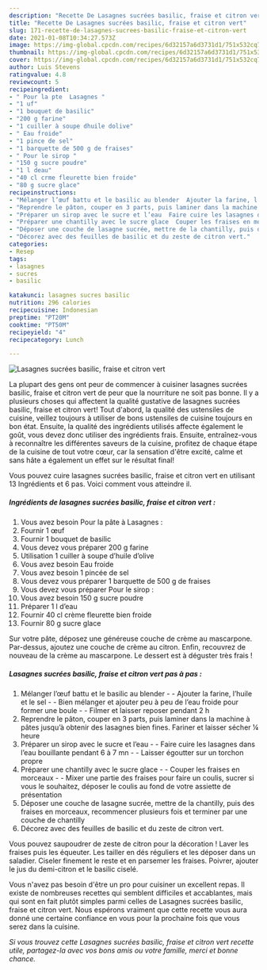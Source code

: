 ```yaml
---
description: "Recette De Lasagnes sucrées basilic, fraise et citron vert"
title: "Recette De Lasagnes sucrées basilic, fraise et citron vert"
slug: 171-recette-de-lasagnes-sucrees-basilic-fraise-et-citron-vert
date: 2021-01-08T10:34:27.573Z
image: https://img-global.cpcdn.com/recipes/6d32157a6d3731d1/751x532cq70/lasagnes-sucrees-basilic-fraise-et-citron-vert-photo-principale-de-la-recette.jpg
thumbnail: https://img-global.cpcdn.com/recipes/6d32157a6d3731d1/751x532cq70/lasagnes-sucrees-basilic-fraise-et-citron-vert-photo-principale-de-la-recette.jpg
cover: https://img-global.cpcdn.com/recipes/6d32157a6d3731d1/751x532cq70/lasagnes-sucrees-basilic-fraise-et-citron-vert-photo-principale-de-la-recette.jpg
author: Luis Stevens
ratingvalue: 4.8
reviewcount: 5
recipeingredient:
- " Pour la pte  Lasagnes "
- "1 uf"
- "1 bouquet de basilic"
- "200 g farine"
- "1 cuiller à soupe dhuile dolive"
- " Eau froide"
- "1 pince de sel"
- "1 barquette de 500 g de fraises"
- " Pour le sirop "
- "150 g sucre poudre"
- "1 l deau"
- "40 cl crme fleurette bien froide"
- "80 g sucre glace"
recipeinstructions:
- "Mélanger l’œuf battu et le basilic au blender  Ajouter la farine, l’huile et le sel  Bien mélanger et ajouter peu à peu de l’eau froide pour former une boule  Filmer et laisser reposer pendant 2 h"
- "Reprendre le pâton, couper en 3 parts, puis laminer dans la machine à pâtes jusqu’à obtenir des lasagnes bien fines. Fariner et laisser sécher ¼ heure"
- "Préparer un sirop avec le sucre et l’eau  Faire cuire les lasagnes dans l’eau bouillante pendant 6 à 7 mn  Laisser égoutter sur un torchon propre"
- "Préparer une chantilly avec le sucre glace  Couper les fraises en morceaux  Mixer une partie des fraises pour faire un coulis, sucrer si vous le souhaitez, déposer le coulis au fond de votre assiette de présentation"
- "Déposer une couche de lasagne sucrée, mettre de la chantilly, puis des fraises en morceaux, recommencer plusieurs fois et terminer par une couche de chantilly"
- "Décorez avec des feuilles de basilic et du zeste de citron vert."
categories:
- Resep
tags:
- lasagnes
- sucres
- basilic

katakunci: lasagnes sucres basilic 
nutrition: 296 calories
recipecuisine: Indonesian
preptime: "PT20M"
cooktime: "PT50M"
recipeyield: "4"
recipecategory: Lunch

---
```



![Lasagnes sucrées basilic, fraise et citron vert](https://img-global.cpcdn.com/recipes/6d32157a6d3731d1/751x532cq70/lasagnes-sucrees-basilic-fraise-et-citron-vert-photo-principale-de-la-recette.jpg)

La plupart des gens ont peur de commencer à cuisiner lasagnes sucrées basilic, fraise et citron vert de peur que la nourriture ne soit pas bonne. Il y a plusieurs choses qui affectent la qualité gustative de lasagnes sucrées basilic, fraise et citron vert! Tout d'abord, la qualité des ustensiles de cuisine, veillez toujours à utiliser de bons ustensiles de cuisine toujours en bon état. Ensuite, la qualité des ingrédients utilisés affecte également le goût, vous devez donc utiliser des ingrédients frais. Ensuite, entraînez-vous à reconnaître les différentes saveurs de la cuisine, profitez de chaque étape de la cuisine de tout votre cœur, car la sensation d'être excité, calme et sans hâte a également un effet sur le résultat final!

<!--inarticleads1-->

Vous pouvez cuire lasagnes sucrées basilic, fraise et citron vert en utilisant 13 Ingrédients et 6 pas. Voici comment vous atteindre il.

##### Ingrédients de lasagnes sucrées basilic, fraise et citron vert :

1. Vous avez besoin  Pour la pâte à Lasagnes :
1. Fournir 1 œuf
1. Fournir 1 bouquet de basilic
1. Vous devez vous préparer 200 g farine
1. Utilisation 1 cuiller à soupe d’huile d’olive
1. Vous avez besoin  Eau froide
1. Vous avez besoin 1 pincée de sel
1. Vous devez vous préparer 1 barquette de 500 g de fraises
1. Vous devez vous préparer  Pour le sirop :
1. Vous avez besoin 150 g sucre poudre
1. Préparer 1 l d’eau
1. Fournir 40 cl crème fleurette bien froide
1. Fournir 80 g sucre glace


Sur votre pâte, déposez une généreuse couche de crème au mascarpone. Par-dessus, ajoutez une couche de crème au citron. Enfin, recouvrez de nouveau de la crème au mascarpone. Le dessert est à déguster très frais ! 

<!--inarticleads2-->

##### Lasagnes sucrées basilic, fraise et citron vert pas à pas :

1. Mélanger l’œuf battu et le basilic au blender -  - Ajouter la farine, l’huile et le sel -  - Bien mélanger et ajouter peu à peu de l’eau froide pour former une boule -  - Filmer et laisser reposer pendant 2 h
1. Reprendre le pâton, couper en 3 parts, puis laminer dans la machine à pâtes jusqu’à obtenir des lasagnes bien fines. Fariner et laisser sécher ¼ heure
1. Préparer un sirop avec le sucre et l’eau -  - Faire cuire les lasagnes dans l’eau bouillante pendant 6 à 7 mn -  - Laisser égoutter sur un torchon propre
1. Préparer une chantilly avec le sucre glace -  - Couper les fraises en morceaux -  - Mixer une partie des fraises pour faire un coulis, sucrer si vous le souhaitez, déposer le coulis au fond de votre assiette de présentation
1. Déposer une couche de lasagne sucrée, mettre de la chantilly, puis des fraises en morceaux, recommencer plusieurs fois et terminer par une couche de chantilly
1. Décorez avec des feuilles de basilic et du zeste de citron vert.


Vous pouvez saupoudrer de zeste de citron pour la décoration ! Laver les fraises puis les équeuter. Les tailler en dés réguliers et les déposer dans un saladier. Ciseler finement le reste et en parsemer les fraises. Poivrer, ajouter le jus du demi-citron et le basilic ciselé. 

<!--inarticleads1-->

<p>
Vous n'avez pas besoin d'être un pro pour cuisiner un excellent repas. Il existe de nombreuses recettes qui semblent difficiles et accablantes, mais qui sont en fait plutôt simples parmi celles de Lasagnes sucrées basilic, fraise et citron vert. Nous espérons vraiment que cette recette vous aura donné une certaine confiance en vous pour la prochaine fois que vous serez dans la cuisine.
</p>

<p>
<i>Si vous trouvez cette Lasagnes sucrées basilic, fraise et citron vert recette utile, partagez-la avec vos bons amis ou votre famille, merci et bonne chance.</i>
</p>
